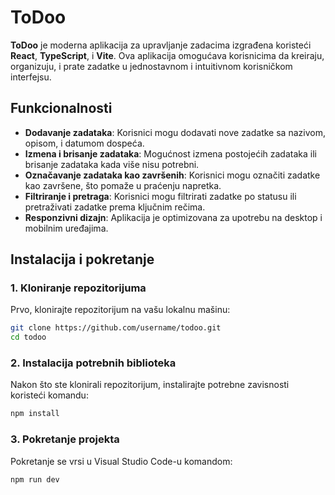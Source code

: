 # ToDoo

**ToDoo** je moderna aplikacija za upravljanje zadacima izgrađena koristeći **React**, **TypeScript**, i **Vite**. Ova aplikacija omogućava korisnicima da kreiraju, organizuju, i prate zadatke u jednostavnom i intuitivnom korisničkom interfejsu.

## Funkcionalnosti

- **Dodavanje zadataka**: Korisnici mogu dodavati nove zadatke sa nazivom, opisom, i datumom dospeća.
- **Izmena i brisanje zadataka**: Mogućnost izmena postojećih zadataka ili brisanje zadataka kada više nisu potrebni.
- **Označavanje zadataka kao završenih**: Korisnici mogu označiti zadatke kao završene, što pomaže u praćenju napretka.
- **Filtriranje i pretraga**: Korisnici mogu filtrirati zadatke po statusu ili pretraživati zadatke prema ključnim rečima.
- **Responzivni dizajn**: Aplikacija je optimizovana za upotrebu na desktop i mobilnim uređajima.

## Instalacija i pokretanje

### 1. Kloniranje repozitorijuma

Prvo, klonirajte repozitorijum na vašu lokalnu mašinu:

```bash
git clone https://github.com/username/todoo.git
cd todoo
```

### 2. Instalacija potrebnih biblioteka

Nakon što ste klonirali repozitorijum, instalirajte potrebne zavisnosti koristeći komandu:

```bash
npm install
```

### 3. Pokretanje projekta

Pokretanje se vrsi u Visual Studio Code-u komandom:

```bash
npm run dev
```

